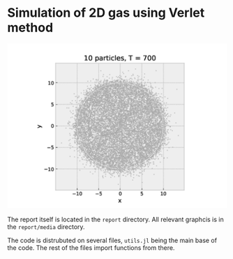 # Simulation of 2D gas using Verlet method
![density_distribution](./media/trajectory_ten_particles.png)

The report itself is located in the `report` directory.
All relevant graphcis is in the `report/media` directory.

The code is distrubuted on several files, `utils.jl` being the main base of the code.
The rest of the files import functions from there.
